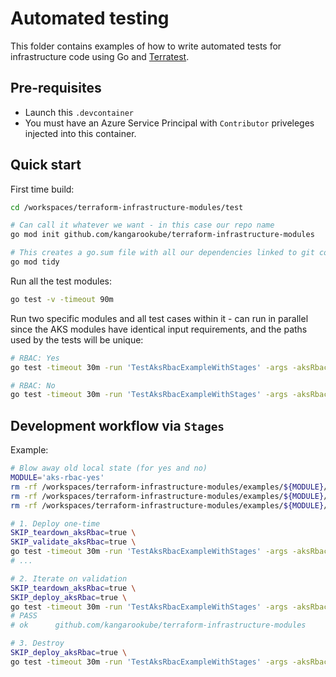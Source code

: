 # Automated testing

This folder contains examples of how to write automated tests for infrastructure code using Go and
[Terratest](https://terratest.gruntwork.io/).

## Pre-requisites

* Launch this `.devcontainer`
* You must have an Azure Service Principal with `Contributor` priveleges injected into this container.

## Quick start

First time build:
```bash
cd /workspaces/terraform-infrastructure-modules/test

# Can call it whatever we want - in this case our repo name
go mod init github.com/kangarookube/terraform-infrastructure-modules

# This creates a go.sum file with all our dependencies linked to git commits, and cleans up ones not required
go mod tidy
```

Run all the test modules:

```bash
go test -v -timeout 90m
```

Run two specific modules and all test cases within it - can run in parallel since the AKS modules have identical input requirements, and the paths used by the tests will be unique:

```bash
# RBAC: Yes
go test -timeout 30m -run 'TestAksRbacExampleWithStages' -args -aksRbacExampleGitDir="../examples/aks-rbac-yes"

# RBAC: No
go test -timeout 30m -run 'TestAksRbacExampleWithStages' -args -aksRbacExampleGitDir="../examples/aks-rbac-no"
```

## Development workflow via `Stages`

Example:
```bash
# Blow away old local state (for yes and no)
MODULE='aks-rbac-yes'
rm -rf /workspaces/terraform-infrastructure-modules/examples/${MODULE}/.terraform
rm -rf /workspaces/terraform-infrastructure-modules/examples/${MODULE}/.test-data
rm -rf /workspaces/terraform-infrastructure-modules/examples/${MODULE}/.terraform.lock.hcl

# 1. Deploy one-time
SKIP_teardown_aksRbac=true \
SKIP_validate_aksRbac=true \
go test -timeout 30m -run 'TestAksRbacExampleWithStages' -args -aksRbacExampleGitDir="../examples/aks-rbac-yes"
# ...

# 2. Iterate on validation
SKIP_teardown_aksRbac=true \
SKIP_deploy_aksRbac=true \
go test -timeout 30m -run 'TestAksRbacExampleWithStages' -args -aksRbacExampleGitDir="../examples/aks-rbac-yes"
# PASS
# ok      github.com/kangarookube/terraform-infrastructure-modules        97.323s

# 3. Destroy
SKIP_deploy_aksRbac=true \
go test -timeout 30m -run 'TestAksRbacExampleWithStages' -args -aksRbacExampleGitDir="../examples/aks-rbac-yes"
```